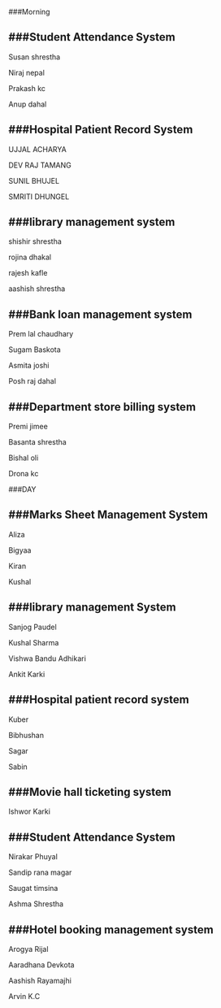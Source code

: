 ###Morning

###Student Attendance System
--------------------------------------------------------
Susan shrestha 

Niraj nepal 

Prakash kc 

Anup dahal 

###Hospital Patient Record System
--------------------------------------------------------
UJJAL ACHARYA

DEV RAJ TAMANG

SUNIL BHUJEL

SMRITI DHUNGEL

###library management system
--------------------------------------------------------
shishir shrestha

rojina dhakal

rajesh kafle

aashish shrestha


###Bank loan management system
--------------------------------------------------------
Prem lal chaudhary

Sugam Baskota 

Asmita joshi

Posh raj dahal

###Department store billing system
--------------------------------------------------------
Premi jimee

Basanta shrestha

Bishal oli

Drona kc

###DAY

###Marks Sheet Management System
--------------------------------------------------------
Aliza

Bigyaa

Kiran

Kushal 


###library management System
--------------------------------------------------------
Sanjog Paudel

Kushal Sharma 

Vishwa Bandu Adhikari 

Ankit Karki


###Hospital patient record system
--------------------------------------------------------
Kuber

Bibhushan

Sagar

Sabin

###Movie hall ticketing system
--------------------------------------------------------
Ishwor Karki


###Student Attendance System
--------------------------------------------------------
Nirakar Phuyal

Sandip rana magar

Saugat timsina

Ashma Shrestha

###Hotel booking management system
--------------------------------------------------------
Arogya Rijal

Aaradhana Devkota

Aashish Rayamajhi

Arvin K.C

